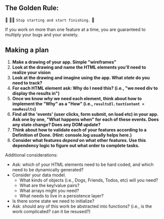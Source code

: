 ## The Golden Rule: 

🦸 🦸‍♂️ `Stop starting and start finishing.` 🏁

If you work on more than one feature at a time, you are guaranteed to multiply your bugs and your anxiety.

## Making a plan

1) **Make a drawing of your app. Simple "wireframes"** 
1) **Look at the drawing and name the HTML elements you'll need to realize your vision**
1) **Look at the drawing and imagine using the app. What _state_ do you need to track?** 
1) **For each HTML element ask: Why do I need this? (i.e., "we need div to display the results in")** 
1) **Once we know _why_ we need each element, think about how to implement the "Why" as a "How" (i.e., `resultsEl.textContent = newResults`)**
1) **Find all the 'events' (user clicks, form submit, on load etc) in your app. Ask one by one, "What happens when" for each of these events. Does any state change? Does any DOM update?**
1) **Think about how to validate each of your features according to a Definition of Done. (Hint: console.log usually helps here.)**
1) **Consider what features _depend_ on what other features. Use this dependency logic to figure out what order to complete tasks.**

Additional considerations:
- Ask: which of your HTML elements need to be hard coded, and which need to be dynamically generated?
- Consider your data model. 
  - What kinds of objects (i.e., Dogs, Friends, Todos, etc) will you need? 
  - What are the key/value pairs? 
  - What arrays might you need? 
  - What needs to live in a persistence layer?
- Is there some state we need to initialize?
- Ask: should any of this work be abstracted into functions? (i.e., is the work complicated? can it be resused?)

<!-- html elements that are needed -->
<!-- 3 divs to display the images from the choice of the user
- why? so the user can see what they picked. how? const selection = dropdown.value
3 dropdowns. 
- why? so the user can select the choice they want to display. how? <select><option> dropdown.addeventlistener('change', () => {}) 
space for user to input the slogan they want 
- why? so the user can input the slogan of their choice. how? slogan.getelementbyid() -> slogan.textcontent = sloganinput.value
a button to submit the slogan 
why? so the user can submit the entry that they want. how? sloganbutton.addeventlistener('click', () => {} )
p tag to display how many times each feature was changed 
- why? so the user can see how many times each category was changed. how? `string ${value} ...` with the values++; upon selects in the eventlistener
area to display the slogans that the user inputted
- why? so the user can see all the slogans they wrote. how? variable = .value to display the contents of the user

Evenets: 
- when the user selects an item from the dropdown, the picture corresponging to the selection should change
    - when an item is selected from the dropdown, the display of how many times something was changed should update 
- when the user clicks the slogan submit button, the list of slogans entered should all be displayed with the new slogan added in 
    - the list of slogans should clear and reappear with the new one added in 

Vertical slices: 
- drop down selections should be able to change the picture corresponding to the dropdown selection 
- user should be able to see how many times each feature was changed from the dropdown selection
- user should be able to add new slogans into the list of slogans 
- Stretch goals: add in an option to type in the city name and it should update in real time in according to what's being typed -->
